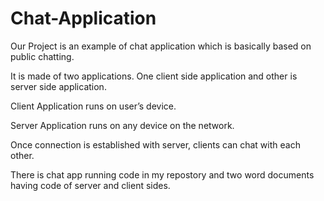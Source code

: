 # Chat-Application
Our Project is an example of chat application which is basically based on public chatting.

It is made of two applications. One client side application and other is server side application.

Client Application runs on user’s device.

Server Application runs on any device on the network.

Once connection is established with server, clients can chat with each other.

There is chat app running code in my repostory and two word documents having code of server and client sides.
